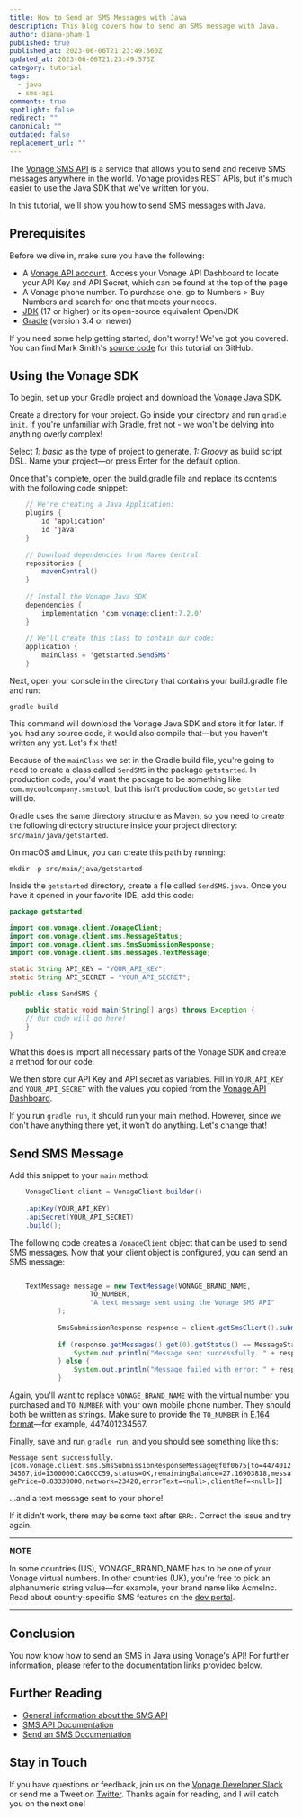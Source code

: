 ```yaml
---
title: How to Send an SMS Messages with Java
description: This blog covers how to send an SMS message with Java.
author: diana-pham-1
published: true
published_at: 2023-06-06T21:23:49.560Z
updated_at: 2023-06-06T21:23:49.573Z
category: tutorial
tags:
  - java
  - sms-api
comments: true
spotlight: false
redirect: ""
canonical: ""
outdated: false
replacement_url: ""
---
```

The [Vonage SMS API](https://developer.vonage.com/en/messaging/sms/overview) is a service that allows you to send and receive SMS messages anywhere in the world. Vonage provides REST APIs, but it's much easier to use the Java SDK that we've written for you.

In this tutorial, we'll show you how to send SMS messages with Java.

## Prerequisites

Before we dive in, make sure you have the following:

* A [Vonage API account](https://developer.vonage.com/sign-up). Access your Vonage API Dashboard to locate your API Key and API Secret, which can be found at the top of the page
* A Vonage phone number. To purchase one, go to Numbers > Buy Numbers and search for one that meets your needs.
* [JDK](https://www.oracle.com/java/technologies/downloads/) (17 or higher) or its open-source equivalent OpenJDK
* [Gradle](https://gradle.org/) (version 3.4 or newer) 

If you need some help getting started, don't worry! We've got you covered. You can find Mark Smith's [source code](<>) for this tutorial on GitHub.

## Using the Vonage SDK

To begin, set up your Gradle project and download the [Vonage Java SDK](https://github.com/Vonage/vonage-java-sdk).

Create a directory for your project. Go inside your directory and run `gradle init`. If you're unfamiliar with Gradle, fret not - we won't be delving into anything overly complex!

Select *1: basic* as the type of project to generate.
*1: Groovy*  as build script DSL.
Name your project—or press Enter for the default option.

Once that's complete, open the build.gradle file and replace its contents with the following code snippet:

```java
    // We're creating a Java Application:
    plugins {
        id 'application'
        id 'java'
    }
    
    // Download dependencies from Maven Central:
    repositories {
        mavenCentral()
    }
    
    // Install the Vonage Java SDK
    dependencies {
        implementation 'com.vonage:client:7.2.0'
    }
    
    // We'll create this class to contain our code:
    application {
        mainClass = 'getstarted.SendSMS'
    }
```

Next, open your console in the directory that contains your build.gradle file and run:

`gradle build`

This command will download the Vonage Java SDK and store it for later. If you had any source code, it would also compile that—but you haven't written any yet. Let's fix that!

Because of the  `mainClass`  we set in the Gradle build file, you're going to need to create a class called  `SendSMS`  in the package  `getstarted`. In production code, you'd want the package to be something like  `com.mycoolcompany.smstool`, but this isn't production code, so  `getstarted`  will do.

Gradle uses the same directory structure as Maven, so you need to create the following directory structure inside your project directory:  `src/main/java/getstarted`.

On macOS and Linux, you can create this path by running:

`mkdir -p src/main/java/getstarted`

Inside the `getstarted` directory, create a file called `SendSMS.java`. Once you have it opened in your favorite IDE, add this code:

```java
package getstarted;

import com.vonage.client.VonageClient;
import com.vonage.client.sms.MessageStatus;
import com.vonage.client.sms.SmsSubmissionResponse;
import com.vonage.client.sms.messages.TextMessage;

static String API_KEY = "YOUR_API_KEY";
static String API_SECRET = "YOUR_API_SECRET";

public class SendSMS {

    public static void main(String[] args) throws Exception {
    // Our code will go here!
    }
}

```

What this does is import all necessary parts of the Vonage SDK and create a method for our code.

We then store our API Key and API secret as variables. Fill in  `YOUR_API_KEY`  and  `YOUR_API_SECRET`  with the values you copied from the [Vonage API Dashboard](https://dashboard.nexmo.com/).

If you run `gradle run`, it should run your main method. However, since we don't have anything there yet, it won't do anything. Let's change that!

## Send SMS Message

Add this snippet to your `main` method:

```java
    VonageClient client = VonageClient.builder()
    
    .apiKey(YOUR_API_KEY)
    .apiSecret(YOUR_API_SECRET)
    .build();
```

The following code creates a `VonageClient` object that can be used to send SMS messages. Now that your client object is configured, you can send an SMS message:

```java

    TextMessage message = new TextMessage(VONAGE_BRAND_NAME,
                    TO_NUMBER,
                    "A text message sent using the Vonage SMS API"
            );
    
            SmsSubmissionResponse response = client.getSmsClient().submitMessage(message);
    
            if (response.getMessages().get(0).getStatus() == MessageStatus.OK) {
                System.out.println("Message sent successfully. " + response.getMessages());
            } else {
                System.out.println("Message failed with error: " + response.getMessages().get(0).getErrorText());
            }
```

Again, you'll want to replace `VONAGE_BRAND_NAME` with the virtual number you purchased and `TO_NUMBER` with your own mobile phone number. They should both be written as strings. Make sure to provide the `TO_NUMBER` in [E.164 format](https://developer.vonage.com/en/voice/voice-api/guides/numbers)—for example, 447401234567.  

Finally, save and run `gradle run`, and you should see something like this:

`Message sent successfully.[com.vonage.client.sms.SmsSubmissionResponseMessage@f0f0675[to=447401234567,id=13000001CA6CCC59,status=OK,remainingBalance=27.16903818,messagePrice=0.03330000,network=23420,errorText=<null>,clientRef=<null>]]`

...and a text message sent to your phone!

If it didn't work, there may be some text after `ERR:`. Correct the issue and try again.

- - -

**NOTE**

In some countries (US), VONAGE_BRAND_NAME has to be one of your Vonage virtual numbers. In other countries (UK), you're free to pick an alphanumeric string value—for example, your brand name like AcmeInc. Read about country-specific SMS features on the [dev portal](https://developer.vonage.com/en/messaging/sms/guides/country-specific-features).

- - -

## Conclusion

You now know how to send an SMS in Java using Vonage's API! For further information, please refer to the documentation links provided below.

## Further Reading

* [General information about the SMS API](https://www.vonage.com/communications-apis/verify/?adobe_mc=MCMID%3D71754636778742462354437363657516985404%7CMCORGID%3DA8833BC75245AF9E0A490D4D%2540AdobeOrg%7CTS%3D1685566451https://developer.vonage.com/en/messaging/sms/overview)
* [SMS API Documentation](https://developer.vonage.com/en/api/sms)
* [Send an SMS Documentation](https://developer.vonage.com/en/messaging/sms/code-snippets/send-an-sms#further-reading)

## Stay in Touch

If you have questions or feedback, join us on the  [Vonage Developer Slack](https://developer.vonage.com/community/slack)  or send me a Tweet on  [Twitter](https://twitter.com/dianasoyster). Thanks again for reading, and I will catch you on the next one!